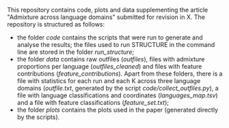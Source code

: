 This repository contains code, plots and data supplementing the article "Admixture across language domains" submitted for revision in X.
The repository is structured as follows:
- the folder _code_ contains the scripts that were run to generate and analyse the results; the files used to run STRUCTURE in the command line are stored in the folder _run_structure_;
- the folder _data_ contains raw outfiles (_outfiles_), files with admixture proportions per language (_outfiles_cleaned_)  and files with feature contributions (_feature_contributions_). Apart from these folders, there is a file with statistics for each run and each K across three language domains (_outfile.txt_, generated by the script _code/collect_outfiles.py_), a file with language classifications and coordinates (_languages_map.tsv_) and a file with feature classifications (_feature_set.txt_);
- the folder _plots_ contains the plots used in the paper (generated directly by the scripts).
